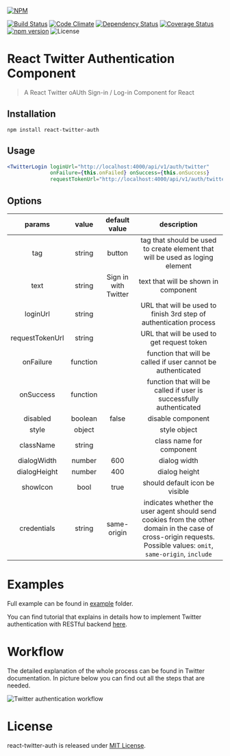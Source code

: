 [![NPM](https://nodei.co/npm/react-twitter-auth.png?downloads=true&downloadRank=true&stars=true)](https://nodei.co/npm/react-twitter-auth/)

[![Build Status](https://travis-ci.org/GenFirst/react-twitter-auth.svg?branch=master)](https://travis-ci.org/GenFirst/react-twitter-auth)
[![Code Climate](https://codeclimate.com/github/GenFirst/react-twitter-login/badges/gpa.svg)](https://codeclimate.com/github/GenFirst/react-twitter-login)
[![Dependency Status](https://gemnasium.com/badges/github.com/GenFirst/react-twitter-auth.svg)](https://gemnasium.com/github.com/GenFirst/react-twitter-auth)
[![Coverage Status](https://coveralls.io/repos/github/GenFirst/react-twitter-auth/badge.svg?branch=master)](https://coveralls.io/github/GenFirst/react-twitter-auth?branch=master)
[![npm version](https://badge.fury.io/js/react-twitter-auth.svg)](https://badge.fury.io/js/react-twitter-auth)
![License](https://img.shields.io/badge/license-MIT-blue.svg)

# React Twitter Authentication Component

> A React Twitter oAUth Sign-in / Log-in Component for React

## Installation

`npm install react-twitter-auth`

## Usage

```jsx harmony
<TwitterLogin loginUrl="http://localhost:4000/api/v1/auth/twitter" 
              onFailure={this.onFailed} onSuccess={this.onSuccess} 
              requestTokenUrl="http://localhost:4000/api/v1/auth/twitter/reverse"/>
```
## Options

| params          | value  | default value       | description                                                                   |
|:---------------:|:------:|:-------------------:|:-----------------------------------------------------------------------------:|
| tag             |string  |button               |tag that should be used to create element that will be used as loging element  |
| text            |string  |Sign in with Twitter |text that will be shown in component                                           |
| loginUrl        |string  |                     |URL that will be used to finish 3rd step of authentication process             |
| requestTokenUrl |string  |                     |URL that will be used to get request token                                     |
| onFailure       |function|                     |function that will be called if user cannot be authenticated                   |
| onSuccess       |function|                     |function that will be called if user is successfully authenticated             |
| disabled        |boolean |false                |disable component                                                              |
| style           |object  |                     |style object                                                                   |
| className       |string  |                     |class name for component                                                       |
| dialogWidth     |number  |600                  |dialog width                                                                   |
| dialogHeight    |number  |400                  |dialog height                                                                  |
| showIcon        |bool    |true                 |should default icon be visible                                                 |
| credentials     |string  |same-origin          |indicates whether the user agent should send cookies from the other domain in the case of cross-origin requests. Possible values: `omit`, `same-origin`, `include`|

# Examples

Full example can be found in [example](https://github.com/GenFirst/react-twitter-login/tree/master/example) folder.

You can find tutorial that explains in details how to implement Twitter authentication with RESTful backend [here](https://medium.com/@robince885/how-to-do-twitter-authentication-with-react-and-restful-api-e525f30c62bb).

# Workflow

The detailed explanation of the whole process can be found in Twitter documentation. In picture below you can find out all the steps that are needed.

![Twitter authentication workflow](https://cdn-images-1.medium.com/max/800/1*RTsSRbVeEzPaC68hRT8n2g.png)

# License

react-twitter-auth is released under [MIT License](https://opensource.org/licenses/MIT).
